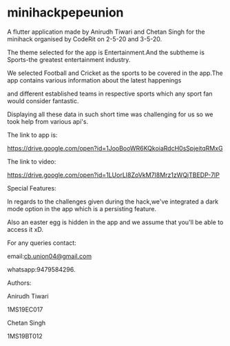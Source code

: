 # minihackpepeunion

A flutter application made by Anirudh Tiwari and Chetan Singh for the minihack organised by CodeRit on 2-5-20 and 3-5-20.

The theme selected for the app is Entertainment.And the subtheme is Sports-the greatest entertainment industry.

We selected Football and Cricket as the sports to be covered in the app.The app contains various information about the latest happenings

and different established teams in respective sports which any sport fan would consider fantastic.

Displaying all these data in such short time was challenging for us so we took help from various api's.

The link to app is:

https://drive.google.com/open?id=1JooBooWR6KQkoiaRdcH0sSpjeitqRMxG

The link to video:

https://drive.google.com/open?id=1LUorLI8ZoVkM7I8Mrz1zWQjTBEDP-7lP


Special Features:

In regards to the challenges given during the hack,we've integrated a dark mode option in the app which is a persisting feature.

Also an easter egg is hidden in the app and we assume that you'll be able to access it xD.

For any queries contact:

email:cb.union04@gmail.com

whatsapp:9479584296.

Authors:

Anirudh Tiwari

1MS19EC017

Chetan Singh

1MS19BT012




